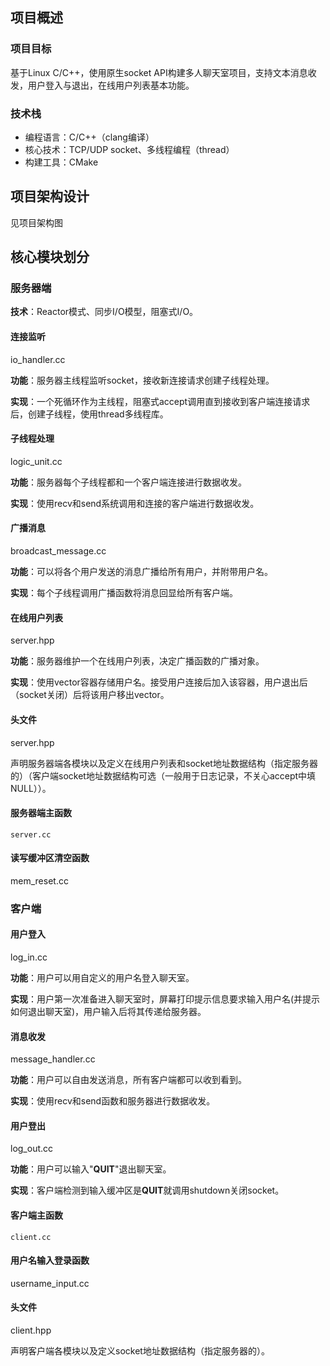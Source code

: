 ## 项目概述

### 项目目标

基于Linux C/C++，使用原生socket API构建多人聊天室项目，支持文本消息收发，用户登入与退出，在线用户列表基本功能。

### 技术栈

- 编程语言：C/C++（clang编译）
- 核心技术：TCP/UDP socket、多线程编程（thread）
- 构建工具：CMake

## 项目架构设计

见项目架构图

## 核心模块划分

### 服务器端

**技术**：Reactor模式、同步I/O模型，阻塞式I/O。

#### 连接监听

io_handler.cc

**功能**：服务器主线程监听socket，接收新连接请求创建子线程处理。

**实现**：一个死循环作为主线程，阻塞式accept调用直到接收到客户端连接请求后，创建子线程，使用thread多线程库。

#### 子线程处理

logic_unit.cc

**功能**：服务器每个子线程都和一个客户端连接进行数据收发。

**实现**：使用recv和send系统调用和连接的客户端进行数据收发。

#### 广播消息

broadcast_message.cc

**功能**：可以将各个用户发送的消息广播给所有用户，并附带用户名。

**实现**：每个子线程调用广播函数将消息回显给所有客户端。

#### 在线用户列表

server.hpp

**功能**：服务器维护一个在线用户列表，决定广播函数的广播对象。

**实现**：使用vector容器存储用户名。接受用户连接后加入该容器，用户退出后（socket关闭）后将该用户移出vector。

#### 头文件

server.hpp

声明服务器端各模块以及定义在线用户列表和socket地址数据结构（指定服务器的）（客户端socket地址数据结构可选（一般用于日志记录，不关心accept中填NULL））。

#### 服务器端主函数
```
server.cc
```

#### 读写缓冲区清空函数

mem_reset.cc

### 客户端

#### 用户登入

log_in.cc

**功能**：用户可以用自定义的用户名登入聊天室。

**实现**：用户第一次准备进入聊天室时，屏幕打印提示信息要求输入用户名(并提示如何退出聊天室)，用户输入后将其传递给服务器。

#### 消息收发

message_handler.cc

**功能**：用户可以自由发送消息，所有客户端都可以收到看到。

**实现**：使用recv和send函数和服务器进行数据收发。

#### 用户登出

log_out.cc

**功能**：用户可以输入"**QUIT**"退出聊天室。

**实现**：客户端检测到输入缓冲区是**QUIT**就调用shutdown关闭socket。

#### 客户端主函数
```
client.cc
```
#### 用户名输入登录函数

username_input.cc

#### 头文件

client.hpp

声明客户端各模块以及定义socket地址数据结构（指定服务器的）。